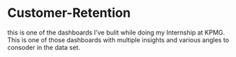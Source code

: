 # Customer-Retention

this is one of the dashboards I've bulit while doing my Internship at KPMG. 
This is one of those dashboards with multiple insights and various angles to consoder in the data set.

